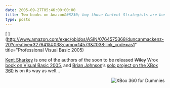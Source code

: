 ```yaml
---
date: 2005-09-27T05:46:00+00:00
title: Two books on Amazon&#8230; boy those Content Strategists are busy folks&#8230;.
type: posts
---
```

[ <img src="http://rcm-images.amazon.com/images/P/0764575368.01._SCTZZZZZZZ_.jpg" align="left" alt="" border="0" /> ](http://www.amazon.com/exec/obidos/ASIN/0764575368/duncanmackenz-20?creative=327641&#038;camp=14573&#038;link_code=as1" title="Professional Visual Basic 2005)

[Kent Sharkey](http://www.acmebinary.com/blogs/kent) is one of the authors of the soon to be released <strike>Wiley</strike> Wrox [book on Visual Basic 2005](http://www.amazon.com/exec/obidos/ASIN/0764575368/duncanmackenz-20?creative=327641&#038;camp=14573&#038;link_code=as1), and [Brian Johnson](http://www.bufferoverrun.net)&#8216;s [solo project on the XBox 360](http://www.amazon.com/exec/obidos/ASIN/0471771805/duncanmackenz-20?creative=327641&#038;camp=14573&#038;link_code=as1) is on its way as well...

[<img src="http://rcm-images.amazon.com/images/P/0471771805.01._SCTZZZZZZZ_.jpg" align="right" alt="XBox 360 for Dummies" border="0" />](http://www.amazon.com/exec/obidos/ASIN/0471771805/duncanmackenz-20?creative=327641&#038;camp=14573&#038;link_code=as1)
